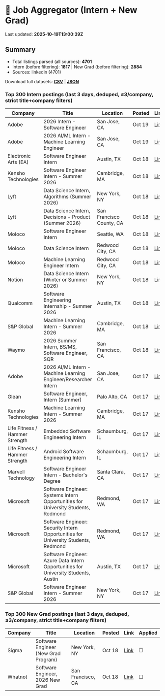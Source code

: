 # 🔎 Job Aggregator (Intern + New Grad)

Last updated: **2025-10-19T13:00:39Z**

## Summary
- Total listings parsed (all sources): **4701**
- Intern (before filtering): **1817** | New Grad (before filtering): **2884**
- Sources: linkedin (4701)

Download full datasets: **[CSV](data/jobs.csv)** | **[JSON](data/jobs.json)**

### Top 300 Intern postings (last 3 days, deduped, ≤3/company, strict title+company filters)
| Company | Title | Location | Posted | Link | Applied |
|---|---|---|---|---|---|
| Adobe | 2026 Intern - Software Engineer | San Jose, CA | Oct 19 | [Link](https://www.linkedin.com/jobs/view/2026-intern-software-engineer-at-adobe-4286563529?position=6&pageNum=2&refId=brKXiBL1m7jG8qGU8bzdxA%3D%3D&trackingId=G34L%2BOMojLC8mL4sV94h%2FQ%3D%3D) | ☐ |
| Adobe | 2026 AI/ML Intern - Machine Learning Engineer | San Jose, CA | Oct 19 | [Link](https://www.linkedin.com/jobs/view/2026-ai-ml-intern-machine-learning-engineer-at-adobe-4286567064?position=8&pageNum=5&refId=K83cD7GD9qSd8HT99KCKZw%3D%3D&trackingId=0uSnTICdTx6F8qaM%2F63sug%3D%3D) | ☐ |
| Electronic Arts (EA) | Software Engineer Intern | Austin, TX | Oct 18 | [Link](https://www.linkedin.com/jobs/view/software-engineer-intern-at-electronic-arts-ea-4303445373?position=9&pageNum=0&refId=j3aZty1hwd4NQonoW2ILsQ%3D%3D&trackingId=Agz6lhmDgsFbwNb41ljvkg%3D%3D) | ☐ |
| Kensho Technologies | Software Engineer Intern - Summer 2026 | Cambridge, MA | Oct 18 | [Link](https://www.linkedin.com/jobs/view/software-engineer-intern-summer-2026-at-kensho-technologies-4296144404?position=6&pageNum=2&refId=cI8onz6RulzJquIb2p0urQ%3D%3D&trackingId=nXMdM3A7juWWPFjcPLpP0A%3D%3D) | ☐ |
| Lyft | Data Science Intern, Algorithms (Summer 2026) | New York, NY | Oct 18 | [Link](https://www.linkedin.com/jobs/view/data-science-intern-algorithms-summer-2026-at-lyft-4296481418?position=3&pageNum=2&refId=DFa2zRxmsThqV3TlshHLKQ%3D%3D&trackingId=vYlSYbIAEKIG6hReLXZXxQ%3D%3D) | ☐ |
| Lyft | Data Science Intern, Decisions - Product (Summer 2026) | San Francisco County, CA | Oct 18 | [Link](https://www.linkedin.com/jobs/view/data-science-intern-decisions-product-summer-2026-at-lyft-4296477626?position=1&pageNum=7&refId=VjCJpxMB2xUSjTop2pG7%2FA%3D%3D&trackingId=HvCkcmkBuPcmOkhZcXYjzQ%3D%3D) | ☐ |
| Moloco | Software Engineer Intern | Seattle, WA | Oct 18 | [Link](https://www.linkedin.com/jobs/view/software-engineer-intern-at-moloco-4306830206?position=2&pageNum=5&refId=dl4RRWfcfv2Ll1Hx5SmJzg%3D%3D&trackingId=gdOGZZRnWwIyUg9usI7AHg%3D%3D) | ☐ |
| Moloco | Data Science Intern | Redwood City, CA | Oct 18 | [Link](https://www.linkedin.com/jobs/view/data-science-intern-at-moloco-4306812965?position=10&pageNum=7&refId=VjCJpxMB2xUSjTop2pG7%2FA%3D%3D&trackingId=RUhC8PlFJBiHGDE8isBvMg%3D%3D) | ☐ |
| Moloco | Machine Learning Engineer Intern | Redwood City, CA | Oct 18 | [Link](https://www.linkedin.com/jobs/view/machine-learning-engineer-intern-at-moloco-4306810950?position=1&pageNum=0&refId=ZRiIhrnEiWlbBgAh420UNw%3D%3D&trackingId=c3zCcUCpHfr%2F8SzRsUzKqw%3D%3D) | ☐ |
| Notion | Data Science Intern (Winter or Summer 2026) | New York, NY | Oct 18 | [Link](https://www.linkedin.com/jobs/view/data-science-intern-winter-or-summer-2026-at-notion-4296168745?position=10&pageNum=0&refId=s9xfcOsCkt9D2cmmk7p0Xw%3D%3D&trackingId=hNr1qe8aG7fJEA5lLoFIvg%3D%3D) | ☐ |
| Qualcomm | Software Engineering Internship - Summer 2026 | Austin, TX | Oct 18 | [Link](https://www.linkedin.com/jobs/view/software-engineering-internship-summer-2026-at-qualcomm-4315790572?position=1&pageNum=5&refId=VyiCP0N9rjzl1VlNAx%2Fe8g%3D%3D&trackingId=u7q%2F3oPPY%2B7tEfVI6ybwjA%3D%3D) | ☐ |
| S&P Global | Machine Learning Intern - Summer 2026 | Cambridge, MA | Oct 18 | [Link](https://www.linkedin.com/jobs/view/machine-learning-intern-summer-2026-at-s-p-global-4295790243?position=2&pageNum=0&refId=jv9P0W%2BzVpodm1w5RjjS9Q%3D%3D&trackingId=OIIZ08T6Btltzp%2F75wVDEQ%3D%3D) | ☐ |
| Waymo | 2026 Summer Intern, BS/MS, Software Engineer, SQR | San Francisco, CA | Oct 18 | [Link](https://www.linkedin.com/jobs/view/2026-summer-intern-bs-ms-software-engineer-sqr-at-waymo-4315795361?position=5&pageNum=5&refId=eXW9yfe0CGUmtA0z0sJQdg%3D%3D&trackingId=c30L3gcTTHDs1rQdmY2TFg%3D%3D) | ☐ |
| Adobe | 2026 AI/ML Intern - Machine Learning Engineer/Researcher  Intern | San Jose, CA | Oct 17 | [Link](https://www.linkedin.com/jobs/view/2026-ai-ml-intern-machine-learning-engineer-researcher-intern-at-adobe-4305270175?position=1&pageNum=5&refId=K83cD7GD9qSd8HT99KCKZw%3D%3D&trackingId=QWmnVGAi3gk6xVl5CErupw%3D%3D) | ☐ |
| Glean | Software Engineer, Intern (Summer) | Palo Alto, CA | Oct 17 | [Link](https://www.linkedin.com/jobs/view/software-engineer-intern-summer-at-glean-4295127351?position=9&pageNum=0&refId=3DOBk5KWEdXJbJg1eT%2FNZg%3D%3D&trackingId=6LyHfEaGh8niUaRIuf1Ytw%3D%3D) | ☐ |
| Kensho Technologies | Machine Learning Intern - Summer 2026 | Cambridge, MA | Oct 17 | [Link](https://www.linkedin.com/jobs/view/machine-learning-intern-summer-2026-at-kensho-technologies-4296137534?position=1&pageNum=0&refId=jv9P0W%2BzVpodm1w5RjjS9Q%3D%3D&trackingId=t4jdNbMa8PyQt1Ud5T39gg%3D%3D) | ☐ |
| Life Fitness  / Hammer Strength | Embedded Software Engineering Intern | Schaumburg, IL | Oct 17 | [Link](https://www.linkedin.com/jobs/view/embedded-software-engineering-intern-at-life-fitness-hammer-strength-4313391484?position=6&pageNum=2&refId=D5I%2B3ckSebD9ret5Vx%2F45A%3D%3D&trackingId=r8m7TVidzCRJ007KiSnCgg%3D%3D) | ☐ |
| Life Fitness  / Hammer Strength | Android Software Engineering Intern | Schaumburg, IL | Oct 17 | [Link](https://www.linkedin.com/jobs/view/android-software-engineering-intern-at-life-fitness-hammer-strength-4313393496?position=8&pageNum=2&refId=D5I%2B3ckSebD9ret5Vx%2F45A%3D%3D&trackingId=R4YRRlta%2B37m8orpKoH1nA%3D%3D) | ☐ |
| Marvell Technology | Software Engineer Intern - Bachelor's Degree | Santa Clara, CA | Oct 17 | [Link](https://www.linkedin.com/jobs/view/software-engineer-intern-bachelor-s-degree-at-marvell-technology-4313392733?position=6&pageNum=7&refId=GO8jzXZvu%2B0Dy3McwKIwaA%3D%3D&trackingId=dX92KdfCnr5QiJpYm2J%2BaQ%3D%3D) | ☐ |
| Microsoft | Software Engineer: Systems Intern Opportunities for University Students, Redmond | Redmond, WA | Oct 17 | [Link](https://www.linkedin.com/jobs/view/software-engineer-systems-intern-opportunities-for-university-students-redmond-at-microsoft-4285302535?position=2&pageNum=5&refId=DJDWwoAcjSri4%2BsZnVzSMw%3D%3D&trackingId=sB7PJox%2B%2FN%2BqspQoACx3oA%3D%3D) | ☐ |
| Microsoft | Software Engineer: Security Intern Opportunities for University Students, Redmond | Redmond, WA | Oct 17 | [Link](https://www.linkedin.com/jobs/view/software-engineer-security-intern-opportunities-for-university-students-redmond-at-microsoft-4285300649?position=4&pageNum=5&refId=DJDWwoAcjSri4%2BsZnVzSMw%3D%3D&trackingId=YJw21VJ59HVWsOWFR%2FPa9g%3D%3D) | ☐ |
| Microsoft | Software Engineer: Azure Data Intern Opportunities for University Students, Austin | Austin, TX | Oct 17 | [Link](https://www.linkedin.com/jobs/view/software-engineer-azure-data-intern-opportunities-for-university-students-austin-at-microsoft-4316326571?position=9&pageNum=2&refId=O4v1TLgOxIUbEPH2fOLNmQ%3D%3D&trackingId=k6v0%2Fm1Wa%2B2wmUxAyrkahw%3D%3D) | ☐ |
| S&P Global | Software Engineer Intern - Summer 2026 | New York, NY | Oct 17 | [Link](https://www.linkedin.com/jobs/view/software-engineer-intern-summer-2026-at-s-p-global-4295790241?position=8&pageNum=2&refId=fC%2FR4zqkbf2cWJFmeG%2Fd6A%3D%3D&trackingId=0B3Cz9DgKHwjUG70DebVog%3D%3D) | ☐ |

### Top 300 New Grad postings (last 3 days, deduped, ≤3/company, strict title+company filters)
| Company | Title | Location | Posted | Link | Applied |
|---|---|---|---|---|---|
| Sigma | Software Engineer (New Grad Program) | New York, NY | Oct 18 | [Link](https://www.linkedin.com/jobs/view/software-engineer-new-grad-program-at-sigma-4316562840?position=1&pageNum=2&refId=FIzqwGHCf%2FV9Ek2uukYeug%3D%3D&trackingId=fOIQMDo37p2X%2BhIRqJXXRg%3D%3D) | ☐ |
| Whatnot | Software Engineer, 2026 New Grad | San Francisco, CA | Oct 18 | [Link](https://www.linkedin.com/jobs/view/software-engineer-2026-new-grad-at-whatnot-4286425184?position=8&pageNum=7&refId=46nIWxpQX%2FNJ%2BMf0DPtVEw%3D%3D&trackingId=Mpxo%2BceKyppJyGxyGirwMQ%3D%3D) | ☐ |
